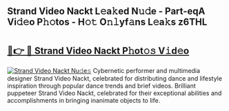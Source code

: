 ## Strand Video Nackt L𝚎a𝚔ed N𝚞𝚍e - Part-eqA Vi𝚍𝚎o P𝚑𝚘tos - H𝚘𝚝 O𝚗𝚕yf𝚊ns L𝚎a𝚔s z6THL

# <h2><a href="http://kf2m2za.oniu.top/?m=Strand+Video+Nackt">🔗👉 🔴 Strand Video Nackt P𝚑ot𝚘𝚜 V𝚒d𝚎o</a></h2>

[![Strand Video Nackt Nu𝚍e𝚜](https://i.imgur.com/0qMVB7G.gif)](http://kf2m2za.oniu.top/?m=Strand+Video+Nackt)
Cybernetic performer and multimedia designer Strand Video Nackt, celebrated for distributing dance and lifestyle inspiration through popular dance trends and brief videos. Brilliant puppeteer Strand Video Nackt, celebrated for their exceptional abilities and accomplishments in bringing inanimate objects to life.  
